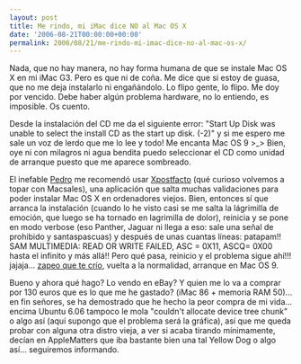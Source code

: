 ```yaml
---
layout: post
title: Me rindo, mi iMac dice NO al Mac OS X
date: '2006-08-21T00:00:00+00:00'
permalink: 2006/08/21/me-rindo-mi-imac-dice-no-al-mac-os-x/
---
```

<img style="float:right; margin:0 0 10px 10px;" src="http://photos1.blogger.com/blogger/6639/1972/320/macosx_logo.jpg" border="0" alt="" />Nada, que no hay manera, no hay forma humana de que se instale Mac OS X en mi iMac G3. Pero es que ni de coña. Me dice que si estoy de guasa, que no me deja instalarlo ni engañándolo. Lo flipo gente, lo flipo. Me doy por vencido. Debe haber algún problema hardware, no lo entiendo, es imposible. Os cuento.

Desde la instalación del CD me da el siguiente error: "Start Up Disk was unable to select the install CD as the start up disk. (-2)" y si me espero me sale un voz de lerdo que me lo lee y todo! Me encanta Mac OS 9 >_> Bien, oye ni con milagros ni agua bendita puedo seleccionar el CD como unidad de arranque puesto que me aparece sombreado.

El inefable <a href="http://cuatrodoce.blogsome.com">Pedro</a> me recomendó usar <a href="http://eshop.macsales.com/OSXCenter/XPostFacto/">Xpostfacto</a> (qué curioso volvemos a topar con Macsales), una aplicación que salta muchas validaciones para poder instalar Mac OS X en ordenadores viejos. Bien, entonces sí que arranca la instalación (cuando lo he visto casi se me salta la lágrimilla de emoción, que luego se ha tornado en lagrimilla de dolor), reinicia y se pone en modo verbose (eso Panther, Jaguar ni llega a eso: sale una señal de prohibido y santaspascuas) y después de unas cuantas líneas: patapam!! SAM MULTIMEDIA: READ OR WRITE FAILED, ASC = 0X11, ASCQ= 0X00 hasta el infinito y más allá!! Pero qué pasa, reinicio y el problema sigue ahí!!! jajaja... <a href="http://ict.cas.psu.edu/training/howto/macsystem/zappram.html">zapeo que te crío</a>, vuelta a la normalidad, arranque en Mac OS 9.

Bueno y ahora qué hago? Lo vendo en eBay? Y quien me lo va a comprar por 130 euros que es lo que me he gastado? (iMac 86 + memoria RAM 50)... en fin señores, se ha demostrado que he hecho la peor compra de mi vida... encima Ubuntu 6.06 tampoco le mola "couldn't allocate device tree chunk" o algo así (aquí supongo que el problema será la gráfica), así que me queda probar con alguna otra distro vieja, a ver si acaba tirando mínimamente, decían en AppleMatters que iba bastante bien una tal Yellow Dog o algo así... seguiremos informando.
